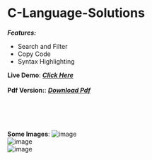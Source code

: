 # C-Language-Solutions
***Features:***<br>
- Search and Filter<br>
- Copy Code
- Syntax Highlighting

**Live Demo**:
***<a href="https://technical-vandar-885.github.io/C-Language-Solutions/">Click Here</a>***<br><br>
**Pdf Version:**:
***<a href="https://drive.google.com/file/d/1HYt-ki7V-hbtpg-tWNMet3vs5wdi-GjD/view?usp=sharing">Download Pdf</a>***

<br><br><br><br>
**Some Images**:
![image](https://user-images.githubusercontent.com/73782935/131237881-f33388f2-88a7-4b06-8ed6-8568bb112e4d.png)
<br>![image](https://user-images.githubusercontent.com/73782935/131237887-726abd96-f78c-4393-bc3d-6cefae2ca2ec.png)
<br>
![image](https://user-images.githubusercontent.com/73782935/131237894-31327ae5-0b7c-470c-9e5c-5cc72f8a8a80.png)



















